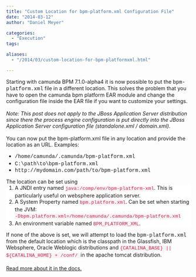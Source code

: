 ```yaml
---
title: "Custom Location for bpm-platform.xml Configuration File"
date: "2014-03-12"
author: "Daniel Meyer"

categories:
  - "Execution"
tags: 

aliases:
  - "/2014/03/custom-location-for-bpm-platformxml.html"

---
```


<div>
Starting with camunda BPM 7.1.0-alpha4 it is now possible to put the <span style="font-family: Courier New, Courier, monospace;">bpm-platform.xml</span> file in a different location. This solves the problem that you have to open the camunda bpm platform EAR module and change the configuration file inside the EAR file if you want to customize your settings.<br />
<br />
<i>Note: This post does not apply to the JBoss Application Server distribution since there the process engine configuration is put directly into the JBoss Application Server configuration file (standalone.xml / domain.xml).</i><br />
<br />
You can now put the bpm-platform.xml file in any location and provide the location as an URL. Examples:<br />
<ul>
<li><span style="background-color: white; font-family: 'Courier New', Courier, monospace; line-height: 20px;">/home/camunda/.camunda/bpm-platform.xml</span></li>
<li><span style="font-family: 'Courier New', Courier, monospace;">C:\path\to\bpm-platform.xml</span></li>
<li><span style="font-family: Courier New, Courier, monospace;">http://mydomain.com/path/to/bpm-platform.xml</span></li>
</ul>
The location can be set using<br />
<ol style="background-color: white; box-sizing: border-box; margin-bottom: 10px; margin-top: 0px;">
<li>A JNDI entry named&nbsp;<span style="background-color: #f9f2f4; color: #c7254e; font-family: Monaco, Menlo, Consolas, 'Courier New', monospace; font-size: 13px; line-height: 20px;">java:/comp/env/bpm-platform-xml</span>. This is particularly useful on websphere application server.</li>
<li>A System Property named&nbsp;<span style="background-color: #f9f2f4; color: #c7254e; font-family: Monaco, Menlo, Consolas, 'Courier New', monospace; font-size: 13px; line-height: 20px;">bpm.platform.xml</span>. Can be set when starting the JVM:<br /><span style="background-color: #f9f2f4; color: #c7254e; font-family: Monaco, Menlo, Consolas, 'Courier New', monospace; font-size: 13px; line-height: 20px;">-Dbpm.platform.xml=/home/camunda/.camunda/bpm-platform.xml</span></li>
<li>An environment variable named&nbsp;<span style="background-color: #f9f2f4; color: #c7254e; font-family: Monaco, Menlo, Consolas, 'Courier New', monospace; font-size: 13px; line-height: 20px;">BPM_PLATFORM_XML</span>.</li>
</ol>
If none of the above is set, we will attempt to load the <span style="font-family: Courier New, Courier, monospace;">bpm-platform.xml</span> from the default location which is the classpath in the Glassfish, IBM Websphere, Oracle Weblogic distributions and&nbsp;<span style="background-color: #f9f2f4; color: #c7254e; font-family: Monaco, Menlo, Consolas, 'Courier New', monospace; font-size: 13px; line-height: 18.000001907348633px;">{CATALINA_BASE} || ${CATALINA_HOME} + /conf/&nbsp;</span>in the apache tomcat distribution.<br />
<br />
<a href="http://docs.camunda.org/latest/api-references/deployment-descriptors/#descriptors-bpm-platformxml-configure-location-of-the-bpm-platformxml-file">Read more about it in the docs.</a>
</div>